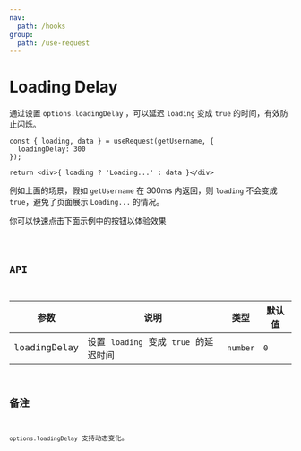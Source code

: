 ```yaml
---
nav:
  path: /hooks
group:
  path: /use-request
---
```


# Loading Delay

通过设置 `options.loadingDelay` ，可以延迟 `loading` 变成 `true` 的时间，有效防止闪烁。

```tsx | pure
const { loading, data } = useRequest(getUsername, {
  loadingDelay: 300
});

return <div>{ loading ? 'Loading...' : data }</div>
```

例如上面的场景，假如 `getUsername` 在 300ms 内返回，则 `loading` 不会变成 `true`，避免了页面展示 `Loading...` 的情况。

你可以快速点击下面示例中的按钮以体验效果

<code src="./demo/loadingDelay.tsx" />

## API

| 参数         | 说明                                  | 类型     | 默认值 |
|--------------|---------------------------------------|----------|--------|
| loadingDelay | 设置 `loading` 变成 `true` 的延迟时间 | `number` | `0`    |

## 备注

`options.loadingDelay` 支持动态变化。
